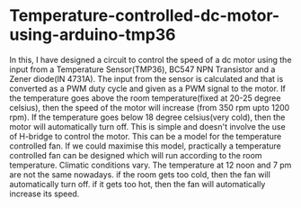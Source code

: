# Temperature-controlled-dc-motor-using-arduino-tmp36
In this, I have designed a circuit to control the speed of a dc motor using the input from a Temperature Sensor(TMP36), BC547 NPN Transistor and a Zener diode(IN 4731A). The input from the sensor is calculated and that is converted as a PWM duty cycle and given as a PWM signal to the motor. If the temperature goes above the room temperature(fixed at 20-25 degree celsius), then the speed of the motor will increase (from 350 rpm upto 1200 rpm).  If the temperature goes below 18 degree celsius(very cold), then the motor will automatically turn off. This is simple and doesn't involve the use of H-bridge to control the motor. This can be a model for the temperature controlled fan. If we could maximise this model, practically a temperature controlled fan can be designed which will run according to the room temperature. Climatic conditions vary. The temperature at 12 noon and 7 pm are not the same nowadays. if the room gets too cold, then the fan will automatically turn off. if it gets too hot, then the fan will automatically increase its speed.
